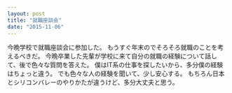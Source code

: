 ```yaml
---
layout: post
title: "就職座談会"
date: "2015-11-06"
---
```

今晩学校で就職座談会に参加した。
もうすぐ年末のでそろそろ就職のことを考えるべきだ。
今晩卒業した先輩が学校に来て自分の就職の経験について話して、後で色々な質問を答えた。
僕はIT系の仕事を探したいから、多分僕の経験はちょっと違う。
でも色々な人の経験を聞いて、少し安心する。
もちろん日本とシリコンバレーのやりかたが違うけど、多分大丈夫と思う。
